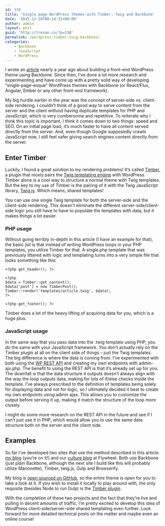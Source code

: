 ```yaml
---
id: 138
title: 'Single page WordPress themes with Timber, Twig and Backbone'
date: '2015-12-28T00:14:31+00:00'
author: admin
layout: post
guid: 'http://trevan.co/?p=138'
permalink: /wordpress-timber-twig-backbone/
categories:
    - Backbone
    - JavaScript
    - WordPress
---
```


I wrote an [article](http://trevan.co/front-end-wordpress-theme/) nearly a year ago about building a front-end WordPress theme using Backbone. Since then, I’ve done a lot more research and experimenting and have come up with a pretty solid way of developing “single-page-esque” WordPress themes with Backbone (or React/Flux, Angular, Ember or any other front-end framework).

My big hurdle earlier in the year was the concept of server-side vs. client-side rendering. I couldn’t think of a good way to serve content from the server and the client without having duplicate templates for PHP and JavaScript, which is very cumbersome and repetitive. To reiterate why I think this topic is important, I think it comes down to two things: speed and SEO. On an initial page load, it’s much faster to have all content served directly from the server. And, even though Google supposedly crawls JavaScript now, I still feel safer giving search engines content directly from the server.

## Enter Timber

Luckily, I found a great solution to my rendering problems! It’s called [Timber](http://upstatement.com/timber/), a plugin that nicely pairs the [Twig templating engine](http://twig.sensiolabs.org/) with WordPress. Timber alone is a cool way to structure a normal theme with Twig templates. But the key to my use of Timber is the pairing of it with the Twig JavaScript library, [Twig.js](https://github.com/justjohn/twig.js/). Which means, shared templates!

You can use one single Twig template for both the server-side and the client-side rendering. This doesn’t eliminate the different server-side/client-side logic you still have to have to populate the templates with data, but it makes things a lot easier.

### PHP usage

Without going terribly in-depth in this article (I have an example for that), the basic jist is that instead of writing WordPress loops in your PHP templates, you utilize Timber for that. A single.php template that was previously littered with logic and templating turns into a very simple file that looks something like this:

```
<?php get_header(); ?>

<?php
$data = Timber::get_context();
$data['post'] = new TimberPost();
Timber::render('templates/article.twig', $data);
?>

<?php get_footer(); ?>

```

Timber does a lot of the heavy lifting of acquiring data for you, which is a huge plus.

### JavaScript usage

In the same way that you pass data into the .twig template using PHP, you do the same with your JavaScript framework. You don’t actually rely on the Timber plugin at all on the client side of things – just the Twig templates. The big difference is where the data is coming from. I’ve experimented with both using the [WP REST API](http://v2.wp-api.org/) and creating my own endpoints with admin-ajx.php. The benefit to using the REST API is that it’s already set up for you. The downfall is that the data structure it outputs doesn’t always align with the way the loop outputs data, making for lots of if/else checks inside the template. I’ve always prescribed to the definition of templates being solely for displaying data and not for logic, so I ultimately decided it best to create my own endpoints using admin ajax. This allows you to customize the output before serving it up, making it match the structure of the loop more closely.

I might do some more research on the REST API in the future and see if I can’t just use it in PHP, which would allow you to use the same data structure both on the server and the client side.

## Examples

So far I’ve developed two sites that use the method described in this article: [my blog](http://trevan.co) (you’re on it!) and our [culture blog](https://life.getflywheel.com/) at Flywheel. Both use Backbone (just plain Backbone, although the next site I build like this will probably utilize Marionette), Timber, twig.js, Gulp and Browserify.

My blog is [open sourced on GitHub](https://github.com/trevanhetzel/trevan.co), so the entire theme is open for you to take a look at it. If you wish to install it locally to play around with, the only requisite (besides Node to run Gulp) is the [Timber plugin](https://wordpress.org/plugins/timber-library/).

With the completion of these two projects and the fact that they’re live and pulling in decent amounts of traffic, I’m pretty excited to develop this idea of WordPress client-side/server-side shared templating even further. Look forward for more detailed technical posts on the matter and maybe even an online course!